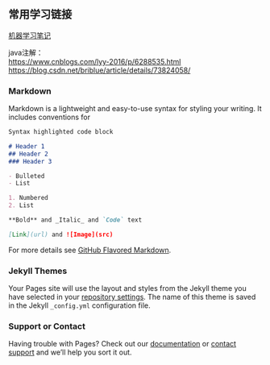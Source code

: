 ## 常用学习链接

[机器学习笔记](https://github.com/apachecn/MachineLearning)

java注解：<br/>
https://www.cnblogs.com/lyy-2016/p/6288535.html<br/>
https://blog.csdn.net/briblue/article/details/73824058/

### Markdown

Markdown is a lightweight and easy-to-use syntax for styling your writing. It includes conventions for

```markdown
Syntax highlighted code block

# Header 1
## Header 2
### Header 3

- Bulleted
- List

1. Numbered
2. List

**Bold** and _Italic_ and `Code` text

[Link](url) and ![Image](src)
```

For more details see [GitHub Flavored Markdown](https://guides.github.com/features/mastering-markdown/).

### Jekyll Themes

Your Pages site will use the 
layout and styles from the Jekyll theme you have selected in your [repository settings](https://github.com/hutianhao/-/settings). The name of this theme is saved in the Jekyll `_config.yml` configuration file.

### Support or Contact

Having trouble with Pages? Check out our [documentation](https://help.github.com/categories/github-pages-basics/) or [contact support](https://github.com/contact) and we’ll help you sort it out.
